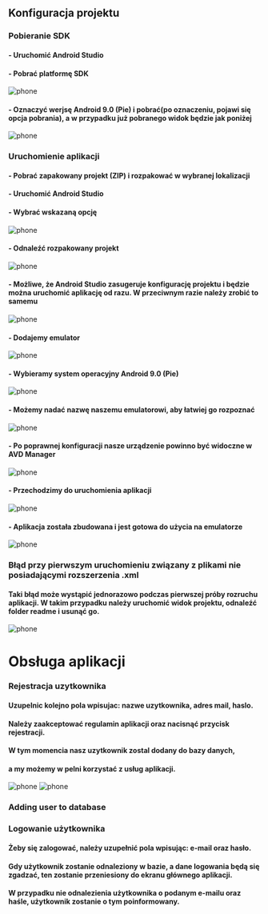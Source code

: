 ## Konfiguracja projektu
### Pobieranie SDK
#### - Uruchomić Android Studio
#### - Pobrać platformę SDK
![phone](app/src/main/res/readme/configuration/scr001.jpg)
#### - Oznaczyć werjsę Android 9.0 (Pie) i pobrać(po oznaczeniu, pojawi się opcja pobrania), a w przypadku już pobranego widok będzie jak poniżej
![phone](app/src/main/res/readme/configuration/scr002.jpg)

### Uruchomienie aplikacji
#### - Pobrać zapakowany projekt (ZIP) i rozpakować w wybranej lokalizacji
#### - Uruchomić Android Studio
#### - Wybrać wskazaną opcję
![phone](app/src/main/res/readme/configuration/scr0.jpg)
#### - Odnaleźć rozpakowany projekt
![phone](app/src/main/res/readme/configuration/scr1.jpg)
#### - Możliwe, że Android Studio zasugeruje konfigurację projektu i będzie można uruchomić aplikację od razu. W przeciwnym razie należy zrobić to samemu

![phone](app/src/main/res/readme/configuration/scr2.jpg)
#### - Dodajemy emulator
![phone](app/src/main/res/readme/configuration/scr3.jpg)
#### - Wybieramy system operacyjny Android 9.0 (Pie)
![phone](app/src/main/res/readme/configuration/scr4.jpg)
#### - Możemy nadać nazwę naszemu emulatorowi, aby łatwiej go rozpoznać
![phone](app/src/main/res/readme/configuration/scr5.jpg)
#### - Po poprawnej konfiguracji nasze urządzenie powinno być widoczne w AVD Manager
![phone](app/src/main/res/readme/configuration/scr6.jpg)
#### - Przechodzimy do uruchomienia aplikacji
![phone](app/src/main/res/readme/configuration/scr7.jpg)
#### - Aplikacja została zbudowana i jest gotowa do użycia na emulatorze
![phone](app/src/main/res/readme/configuration/scr8.jpg)


### Błąd przy pierwszym uruchomieniu związany z plikami nie posiadającymi rozszerzenia .xml
#### Taki błąd może wystąpić jednorazowo podczas pierwszej próby rozruchu aplikacji. W takim przypadku należy uruchomić widok projektu, odnaleźć folder readme i usunąć go.
![phone](app/src/main/res/readme/configuration/scr_err.jpg)

# Obsługa aplikacji

### Rejestracja uzytkownika
####   Uzupelnic kolejno pola wpisujac: nazwe uzytkownika, adres mail, haslo.
####   Należy zaakceptować regulamin aplikacji oraz nacisnąć przycisk rejestracji.
####   W tym momencia nasz uzytkownik zostal dodany do bazy danych,
####   a my możemy w pelni korzystać z usług aplikacji.

![phone](app/src/main/res/readme/rejestracja.gif)
![phone](app/src/main/res/readme/rejestracja_DB.png)

### Adding user to database
<!--![phone](app/src/main/res/readme/db_added.png)-->

### Logowanie użytkownika
####    Żeby się zalogować, należy uzupełnić pola wpisując: e-mail oraz hasło.
####    Gdy użytkownik zostanie odnaleziony w bazie, a dane logowania będą się zgadzać, ten zostanie przeniesiony do ekranu głównego aplikacji.
####    W przypadku nie odnalezienia użytkownika o podanym e-mailu oraz haśle, użytkownik zostanie o tym poinformowany.

<!--![phone](app/src/main/res/demo/logging_in.png)-->